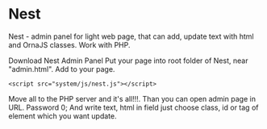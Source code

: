 # Nest

Nest - admin panel for light web page, that can add, update text with html and OrnaJS classes. Work with PHP.

Download Nest Admin Panel
Put your page into root folder of Nest, near "admin.html".
Add to your page.

    <script src="system/js/nest.js"></script> 
   
Move all to the PHP server and it's all!!!.
Than you can open admin page in URL.
Password 0;
And write text, html in field just choose class, id or tag of element which you want update.



